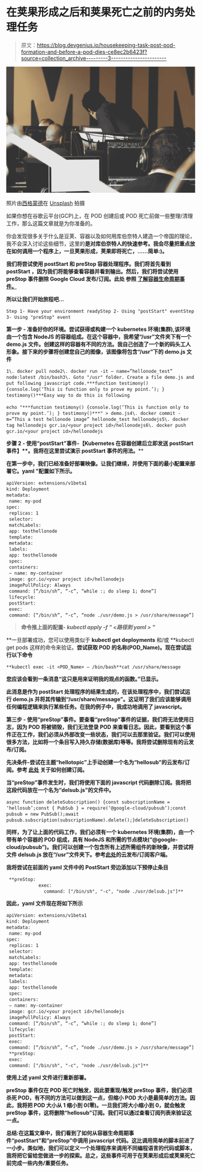 # 在荚果形成之后和荚果死亡之前的内务处理任务

> 原文：<https://blog.devgenius.io/housekeeping-task-post-pod-formation-and-before-a-pod-dies-ce8ec2b6423f?source=collection_archive---------3----------------------->

![](img/a24d502a530c64660a531f1570aff185.png)

照片由[西格蒙德](https://unsplash.com/@sigmund?utm_source=medium&utm_medium=referral)在 [Unsplash](https://unsplash.com?utm_source=medium&utm_medium=referral) 拍摄

如果你想在谷歌云平台(GCP)上，在 POD 创建后或 POD 死亡前做一些整理/清理工作，那么这篇文章就是为你准备的。

你会发现很多关于什么是豆荚、容器以及如何用库伯奈特人建造一个帝国的理论，我不会深入讨论这些细节，这里的[](https://kubernetes.io/docs/concepts/overview/what-is-kubernetes/)**是对库伯奈特人的快速参考。我会尽量把重点放在如何调用一个程序上，一旦荚果形成，荚果即将死亡，……简单:)。**

**我们将尝试使用 postStart 和 preStop 容器处理程序。我们将首先看到 **postStart** ，因为我们将能够查看容器并看到输出。然后，我们将尝试使用 **preStop** 事件删除 Google Cloud 发布/订阅。此处 参照 [**了解容器生命周期事件。**](https://kubernetes.io/docs/tasks/configure-pod-container/attach-handler-lifecycle-event/)**

**所以让我们开始旅程吧…**

```
Step 1- Have your environment readyStep 2- Using "postStart" eventStep 3- Using "preStop" event
```

****第一步** - **准备好你的环境**。尝试获得或构建一个 kubernetes 环境(集群),该环境由一个包含 NodeJS 的容器组成。在这个容器中，我希望“/usr”文件夹下有一个 demo.js 文件。创建这样的容器有不同的方法。我自己创造了一个新的码头工人形象。接下来的步骤将创建您自己的图像，该图像将包含“/usr”下的 demo.js 文件**

```
1\. docker pull node2\. docker run -it — name=”hellonode_test” node:latest /bin/bash3\. Goto "/usr" folder. Create a file demo.js and put following javascript code.***function testimony() {console.log(‘This is function only to prove my point.’); } testimony()***Easy way to do this is following

echo "***function testimony() {console.log(‘This is function only to prove my point.’); } testimony()***" > demo.js4\. docker commit -m=”This a test hellonode image” hellonode_test hellonodejs5\. docker tag hellonodejs gcr.io/<your project id>/hellonodejs6\. docker push gcr.io/<your project id>/hellonodejs
```

****步骤 2** - **使用“postStart”事件**-【Kubernetes 在容器创建后立即发送 postStart 事件】**。我将在这里尝试演示 postStart 事件的用法。****

**在第一步中，我们已经准备好部署映像。让我们继续，并使用下面的最小配置来部署它。yaml "配置如下所示。**

```
apiVersion: extensions/v1beta1
kind: Deployment
metadata:
 name: my-pod
spec:
 replicas: 1
 selector:
 matchLabels:
 app: testhellonode
 template:
 metadata:
 labels:
 app: testhellonode
 spec:
 containers:
 — name: my-container
 image: gcr.io/<your project id>/hellonodejs
 imagePullPolicy: Always
 command: [“/bin/sh”, “-c”, “while :; do sleep 1; done”]
 lifecycle:
 postStart:
 exec:
 command: [“/bin/sh”, “-c”, “node ./usr/demo.js > /usr/share/message”]
```

> **命令推上面的配置- ***kubectl apply -f " <路径到 yaml > "*****

**一旦部署成功，您可以使用类似于 **kubectl get deployments** 和/或 **kubectl get pods 这样的命令来验证。**尝试获取 POD 的名称(POD_Name)。现在尝试运行以下命令**

```
**kubectl exec -it <POD_Name> — /bin/bash**cat /usr/share/message
```

**您应该会看到一条消息“这只是用来证明我的观点的函数。”已显示。**

**此消息是作为 postStart 处理程序的结果生成的，在该处理程序中，我们尝试运行 demo.js 并将其传输到“/usr/share/message”。这证明了我们应该能够调用任何编程逻辑来执行某些任务。在我的例子中，我成功地调用了 javascript。**

****第三步** - **使用“preStop”事件**。要查看“preStop”事件的证据，我们将无法使用日志，因为 POD 将被销毁，我们无法登录 POD 来查看日志。因此，要看到这个事件正在工作，我们必须从外部改变一些状态，我们可以去那里验证。我们可以使用很多方法，比如将一个条目写入持久存储(数据库)等等。我将尝试删除现有的云发布/订阅。**

**先决条件-尝试在主题“hellotopic”上手动创建一个名为“hellosub”的云发布/订阅。参考 [**此处**](https://cloud.google.com/pubsub/docs/quickstart-console) 关于如何创建订阅。**

**当“preStop”事件发生时，我们将使用下面的 javascript 代码删除订阅。我将把这段代码放在一个名为“delsub.js”的文件中。**

```
async function deleteSubscription() {const subscriptionName = ‘hellosub’;const { PubSub } = require(‘@google-cloud/pubsub’);const pubsub = new PubSub();await pubsub.subscription(subscriptionName).delete();}deleteSubscription()
```

**同样，为了让上面的代码工作，我们必须有一个 kubernetes 环境(集群)，由一个带有单个容器的 POD 组成，具有 NodeJS 和所需的节点模块(“@google-cloud/pubsub”)。我们可以创建一个包含所有上述所需组件的新映像，并尝试将文件 delsub.js 放在“/usr”文件夹下。参考[此处](https://cloud.google.com/pubsub/docs/reference/libraries#client-libraries-install-nodejs)的云发布/订阅客户端。**

**我将尝试在前面的 yaml 文件中的 PostStart 旁边添加以下预停止条目**

```
 **preStop:
            exec:
              command: ["/bin/sh", "-c", "node ./usr/delsub.js"]**
```

**因此，yaml 文件现在将如下所示**

```
apiVersion: extensions/v1beta1
kind: Deployment
metadata:
 name: my-pod
spec:
 replicas: 1
 selector:
 matchLabels:
 app: testhellonode
 template:
 metadata:
 labels:
 app: testhellonode
 spec:
 containers:
 — name: my-container
 image: gcr.io/<your project id>/hellonodejs
 imagePullPolicy: Always
 command: [“/bin/sh”, “-c”, “while :; do sleep 1; done”]
 lifecycle:
 postStart:
 exec:
 command: [“/bin/sh”, “-c”, “node ./usr/demo.js > /usr/share/message”]
 **preStop:
 exec:
 command: ["/bin/sh", "-c", "node ./usr/delsub.js"]**
```

**使用上述 yaml 文件进行重新部署。**

**preStop 事件仅在 POD 死亡时触发，因此要重现/触发 preStop 事件，我们必须杀死 POD，有不同的方法可以做到这一点，但缩小 POD 大小是最简单的方法。因此，我将把 POD 大小从 1 缩小到 0(零)。一旦我们将大小缩小到 0，就会触发 preStop 事件，这将删除“hellosub”订阅。我们可以通过查看订阅列表来验证这一点。**

****总结**:在这篇文章中，我们看到了如何从容器生命周期事件“postStart”和“preStop”中调用 javascript 代码。这比调用简单的脚本前进了一小步。类似地，我们可以定义一个处理程序来调用不同编程语言的代码或脚本，我将把它留给您做进一步的探索。总之，这些事件可用于在荚果形成后或荚果死亡前完成一些内务/重要任务。**